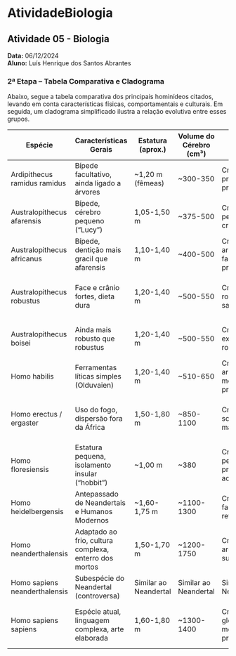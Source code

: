 # AtividadeBiologia

## Atividade 05 - Biologia

**Data:** 06/12/2024  
**Aluno:** Luís Henrique dos Santos Abrantes

### 2ª Etapa – Tabela Comparativa e Cladograma

Abaixo, segue a tabela comparativa dos principais hominídeos citados, levando em conta características físicas, comportamentais e culturais. Em seguida, um cladograma simplificado ilustra a relação evolutiva entre esses grupos.

| Espécie                         | Características Gerais                                        | Estatura (aprox.)    | Volume do Cérebro (cm³) | Mudança Craniana                                | Esqueleto/Bipedalismo              | Inteligência (Ferramentas)           | Mandíbulas e Dentes                      | Período de Ocorrência              | Distribuição Geográfica         | Linguagem (Indícios)            | Habilidades Manuais                      | Artes (Indícios)                      |
|---------------------------------|---------------------------------------------------------------|----------------------|-------------------------|-----------------------------------------------|-------------------------------------|--------------------------------------|-----------------------------------------|-----------------------------------------|---------------------------------|-------------------------------|-------------------------------------------|---------------------------------------|
| Ardipithecus ramidus ramidus    | Bípede facultativo, ainda ligado a árvores                    | ~1,20 m (fêmeas)     | ~300-350                | Crânio primitivo, face projetada              | Bipedalismo inicial                 | Muito limitada                        | Dentes menos afilados                  | ~4,4 milhões de anos                 | África (Etiópia)               | Comunicação rudimentar         | Possível manipulação de objetos simples  | Sem evidência                        |
| Australopithecus afarensis      | Bípede, cérebro pequeno (“Lucy”)                              | 1,05-1,50 m          | ~375-500                | Crânio pequeno, leve crista sagital           | Bipedalismo definido                | Modesta                              | Mandíbulas robustas, dentes grandes    | 3,9 a 3 milhões de anos               | África Oriental                   | Comunicação primitiva (gestual/vocal) | Uso ocasional de pedras não modificadas | Sem evidência                        |
| Australopithecus africanus      | Bípede, dentição mais gracil que afarensis                    | 1,10-1,40 m          | ~400-500                | Crânio mais arredondado, face menos projetada | Bipedalismo relativamente eficiente | Um pouco maior que afarensis          | Mandíbulas menos robustas              | 3 a 2 milhões de anos                 | África Austral                     | Comunicação primitiva           | Manipulação simples                      | Sem evidência                        |
| Australopithecus robustus       | Face e crânio fortes, dieta dura                              | 1,20-1,40 m          | ~500-550                | Crânio robusto, crista sagital                | Bípede                               | Limitada                              | Mandíbulas muito robustas, dentes grandes | 2 a 1,5 milhões de anos           | África Austral                     | Comunicação rudimentar         | Uso de ossos como ferramentas simples     | Sem evidência                        |
| Australopithecus boisei         | Ainda mais robusto que robustus                               | 1,20-1,40 m          | ~500-550                | Crânio extremamente robusto                   | Bípede                               | Limitada                              | Mandíbulas e dentes enormes (parantrópos) | 2,3 a 1,2 milhões de anos         | África Oriental                    | Comunicação rudimentar         | Ferramentas simples (não modificadas)     | Sem evidência                        |
| Homo habilis                    | Ferramentas líticas simples (Olduvaien)                      | 1,20-1,40 m          | ~510-650                | Crânio mais arredondado, menos prognata       | Bípede eficiente                    | Crescente (ferramentas)               | Mandíbulas menos robustas              | 2,4 a 1,4 milhões de anos             | África Oriental e Austral        | Comunicação vocal mais complexa | Fabricação sistemática de ferramentas     | Sem evidência clara                 |
| Homo erectus / ergaster         | Uso do fogo, dispersão fora da África                         | 1,50-1,80 m          | ~850-1100               | Crânio maior, sobrancelhas marcadas           | Bípede moderno                      | Avançada (Acheulense)                 | Mandíbulas mais graciosas, dentes menores | 1,9 milhões a 100 mil anos        | África, Ásia, Europa             | Protolinguagem                  | Ferramentas de pedra bem elaboradas        | Possíveis gravuras simples           |
| Homo floresiensis               | Estatura pequena, isolamento insular (“hobbit”)               | ~1,00 m              | ~380                    | Crânio pequeno, proporcional ao corpo         | Bípede adaptado                     | Adaptada, ferramentas simples          | Mandíbulas pequenas, dentes reduzidos  | 100 a 60 mil anos                    | Ilha de Flores (Indonésia)       | Comunicação vocal simples       | Ferramentas líticas simples              | Sem evidência                        |
| Homo heidelbergensis            | Antepassado de Neandertais e Humanos Modernos                 | ~1,60-1,75 m         | ~1100-1300              | Crânio maior, face mais retrátil              | Bípede moderno                      | Avançada, caça complexa               | Mandíbulas mais leves                 | 700 a 200 mil anos                  | África, Europa, Ásia            | Pré-linguagem complexa          | Ferramentas sofisticadas, lanças          | Indícios simbólicos iniciais          |
| Homo neanderthalensis           | Adaptado ao frio, cultura complexa, enterro dos mortos        | 1,50-1,70 m          | ~1200-1750              | Crânio amplo, arco supraciliar               | Bípede moderno                      | Próxima à humana (Mousteriana)         | Mandíbulas robustas                  | 400 a 40 mil anos                   | Europa, Ásia Ocidental           | Linguagem simbólica limitada    | Ferramentas avançadas, uso de fogo, abrigos | Ornamentos e pigmentos               |
| Homo sapiens neanderthalensis   | Subespécie do Neandertal (controversa)                       | Similar ao Neandertal | Similar ao Neandertal  | Similar ao Neandertal                         | Bípede moderno                      | Similar ao Neandertal                | Similar ao Neandertal                 | Mesmo período do Neandertal        | Mesmo habitat do Neandertal      | Linguagem desenvolvida?         | Ferramentas e cultura similares            | Ornamentos, pigmentos               |
| Homo sapiens sapiens            | Espécie atual, linguagem complexa, arte elaborada             | 1,60-1,80 m          | ~1300-1400              | Crânio globular, mento proeminente           | Bípede moderno                      | Inteligência abstrata, cumulativa      | Mandíbulas e dentes menores           | 300 mil anos até o presente        | Global                          | Linguagem desenvolvida, sofisticada | Ferramentas avançadas, agricultura, indústria | Artes complexas (pintura, escultura, música) |
